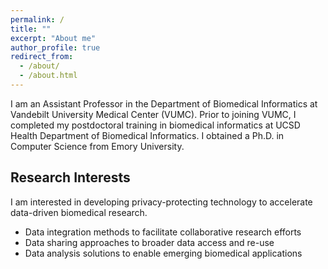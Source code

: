 ```yaml
---
permalink: /
title: ""
excerpt: "About me"
author_profile: true
redirect_from: 
  - /about/
  - /about.html
---
```


I am an Assistant Professor in the Department of Biomedical Informatics at Vandebilt University Medical Center (VUMC). Prior to joining VUMC, I completed my postdoctoral training in biomedical informatics at UCSD Health Department of Biomedical Informatics. I obtained a Ph.D. in Computer Science from Emory University. 

## Research Interests

I am interested in developing privacy-protecting technology to accelerate data-driven biomedical research. 

* Data integration methods to facilitate collaborative research efforts
* Data sharing approaches to broader data access and re-use
* Data analysis solutions to enable emerging biomedical applications 
